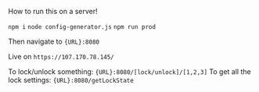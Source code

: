
How to run this on a server!

`npm i`
`node config-generator.js`
`npm run prod`

Then navigate to `{URL}:8080`

Live on `https://107.170.78.145/`

To lock/unlock something: `{URL}:8080/[lock/unlock]/[1,2,3]`
To get all the lock settings: `{URL}:8080/getLockState`
